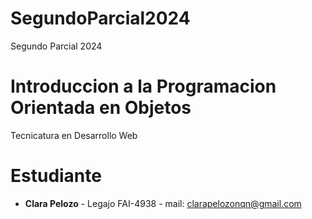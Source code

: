 # SegundoParcial2024
Segundo Parcial 2024 

# Introduccion a la Programacion Orientada en Objetos

Tecnicatura en Desarrollo Web

# Estudiante

- **Clara Pelozo** - Legajo FAI-4938 - mail: clarapelozonqn@gmail.com